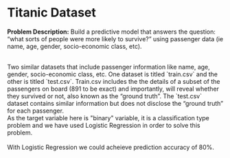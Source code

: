 # Titanic Dataset

<b>Problem Description:</b>
Build a predictive model that answers the question: “what sorts of people were more likely to survive?” using passenger data (ie name, age, gender, socio-economic class, etc).

<br>
Two similar datasets that include passenger information like name, age, gender, socio-economic class, etc. One dataset is titled `train.csv` and the other is titled `test.csv`.
Train.csv includes the the details of a subset of the passengers on board (891 to be exact) and importantly, will reveal whether they survived or not, also known as the “ground truth”.
The `test.csv` dataset contains similar information but does not disclose the “ground truth” for each passenger.

<br>
As the target variable here is "binary" variable, it is a classification type problem and we have used Logistic Regression in order to solve this problem.
<br>
<br>
With Logistic Regression we could acheieve prediction accuracy of 80%.

